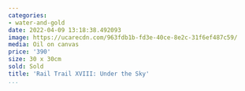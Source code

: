 ```yaml
---
categories:
- water-and-gold
date: 2022-04-09 13:18:38.492093
image: https://ucarecdn.com/963fdb1b-fd3e-40ce-8e2c-31f6ef487c59/
media: Oil on canvas
price: '390'
size: 30 x 30cm
sold: Sold
title: 'Rail Trail XVIII: Under the Sky'
...
```

